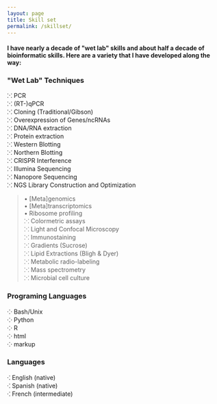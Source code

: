 ```yaml
---
layout: page
title: Skill set
permalink: /skillset/
---
```


#### I have nearly a decade of "wet lab" skills and about half a decade of bioinformatic skills. Here are a variety that I have developed along the way:

### "Wet Lab" Techniques
⁙	PCR <br>
⁙	(RT-)qPCR<br>
⁙	Cloning (Traditional/Gibson)<br>
⁙	Overexpression of Genes/ncRNAs<br>
⁙	DNA/RNA extraction<br>
⁙	Protein extraction<br>
⁙	Western Blotting<br>
⁙	Northern Blotting<br>
⁙	CRISPR Interference<br>
⁙	Illumina Sequencing<br>
⁙	Nanopore Sequencing<br>
⁙	NGS Library Construction and Optimization <br>
> • [Meta]genomics <br>
> • [Meta]transcriptomics <br>
> • Ribosome profiling<br>
⁙	Colormetric assays<br>
⁙	Light and Confocal Microscopy<br>
⁙	Immunostaining<br>
⁙	Gradients (Sucrose)<br>
⁙	Lipid Extractions (Bligh & Dyer)<br>
⁙	Metabolic radio-labeling<br>
⁙	Mass spectrometry<br>
⁙	Microbial cell culture<br>

### Programing Languages
⁘	Bash/Unix<br>
⁘	Python<br>
⁘	R<br>
⁘	html<br>
⁘	markup<br>

### Languages
⁖	English (native)<br>
⁖	Spanish (native)<br>
⁖	French (intermediate)<br>